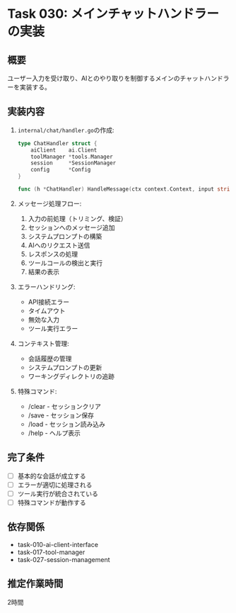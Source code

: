 # Task 030: メインチャットハンドラーの実装

## 概要
ユーザー入力を受け取り、AIとのやり取りを制御するメインのチャットハンドラーを実装する。

## 実装内容
1. `internal/chat/handler.go`の作成:
   ```go
   type ChatHandler struct {
       aiClient    ai.Client
       toolManager *tools.Manager
       session     *SessionManager
       config      *Config
   }
   
   func (h *ChatHandler) HandleMessage(ctx context.Context, input string) error
   ```

2. メッセージ処理フロー:
   1. 入力の前処理（トリミング、検証）
   2. セッションへのメッセージ追加
   3. システムプロンプトの構築
   4. AIへのリクエスト送信
   5. レスポンスの処理
   6. ツールコールの検出と実行
   7. 結果の表示

3. エラーハンドリング:
   - API接続エラー
   - タイムアウト
   - 無効な入力
   - ツール実行エラー

4. コンテキスト管理:
   - 会話履歴の管理
   - システムプロンプトの更新
   - ワーキングディレクトリの追跡

5. 特殊コマンド:
   - /clear - セッションクリア
   - /save - セッション保存
   - /load - セッション読み込み
   - /help - ヘルプ表示

## 完了条件
- [ ] 基本的な会話が成立する
- [ ] エラーが適切に処理される
- [ ] ツール実行が統合されている
- [ ] 特殊コマンドが動作する

## 依存関係
- task-010-ai-client-interface
- task-017-tool-manager
- task-027-session-management

## 推定作業時間
2時間